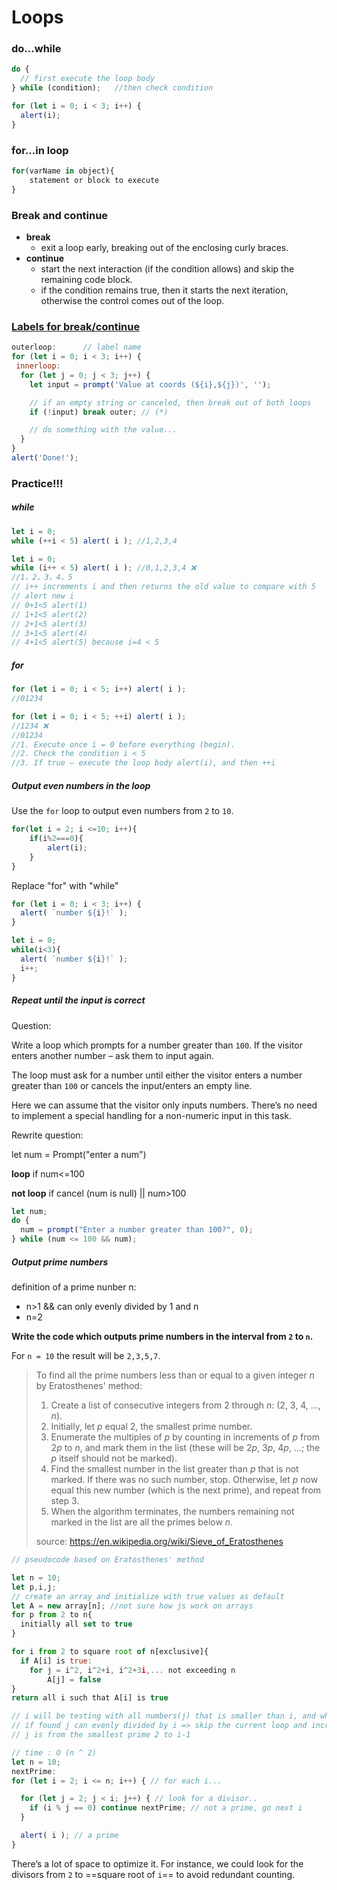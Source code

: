 # Loops

### do...while

```javascript
do {
  // first execute the loop body
} while (condition);   //then check condition
```

```javascript
for (let i = 0; i < 3; i++) { 
  alert(i);
}
```



### for...in loop

```javascript
for(varName in object){
    statement or block to execute
}
```



### Break and continue

- **break**
  - exit a loop early, breaking out of the enclosing curly braces.
- **continue** 
  - start the next interaction (if the condition allows) and skip the remaining code block.
  - if the condition remains true, then it starts the next iteration, otherwise the control comes out of the loop.



### [Labels for break/continue](https://javascript.info/while-for#labels-for-break-continue)

```javascript
outerloop:      // label name 
for (let i = 0; i < 3; i++) {
 innerloop:
  for (let j = 0; j < 3; j++) {
  	let input = prompt('Value at coords (${i},${j})', '');

    // if an empty string or canceled, then break out of both loops
    if (!input) break outer; // (*)

    // do something with the value...
  }
}
alert('Done!');
```



### Practice!!!

##### while

```javascript
let i = 0;
while (++i < 5) alert( i ); //1,2,3,4
```

```javascript
let i = 0;
while (i++ < 5) alert( i ); //0,1,2,3,4 ❌
//1，2，3，4，5
// i++ increments i and then returns the old value to compare with 5
// alert new i
// 0+1<5 alert(1)
// 1+1<5 alert(2)
// 2+1<5 alert(3)
// 3+1<5 alert(4)
// 4+1<5 alert(5) because i=4 < 5
```



##### for

```javascript
for (let i = 0; i < 5; i++) alert( i );
//01234
```

```javascript
for (let i = 0; i < 5; ++i) alert( i );
//1234 ❌
//01234
//1. Execute once i = 0 before everything (begin).
//2. Check the condition i < 5
//3. If true – execute the loop body alert(i), and then ++i
```



##### Output even numbers in the loop

Use the `for` loop to output even numbers from `2` to `10`.

```javascript
for(let i = 2; i <=10; i++){
	if(i%2===0){
		alert(i);
	}
}
```

Replace "for" with "while"

```javascript
for (let i = 0; i < 3; i++) {
  alert( `number ${i}!` );
}

let i = 0;
while(i<3){
  alert( `number ${i}!` );   
  i++;
}
```



##### Repeat until the input is correct

Question:

Write a loop which prompts for a number greater than `100`. If the visitor enters another number – ask them to input again.

The loop must ask for a number until either the visitor enters a number greater than `100` or cancels the input/enters an empty line.

Here we can assume that the visitor only inputs numbers. There’s no need to implement a special handling for a non-numeric input in this task.



Rewrite question:

let num = Prompt("enter a num")

**loop** if num<=100

**not loop** if cancel (num is null) || num>100

```javascript
let num;
do {
  num = prompt("Enter a number greater than 100?", 0);
} while (num <= 100 && num);
```



##### Output prime numbers

definition of a prime nunber n:

- n>1 && can only evenly divided by 1 and n
- n=2

**Write the code which outputs prime numbers in the interval from `2` to `n`.**

For `n = 10` the result will be `2,3,5,7`.

> To find all the prime numbers less than or equal to a given integer *n* by Eratosthenes' method:
>
> 1. Create a list of consecutive integers from 2 through *n*: (2, 3, 4, ..., *n*).
> 2. Initially, let *p* equal 2, the smallest prime number.
> 3. Enumerate the multiples of *p* by counting in increments of *p* from 2*p* to *n*, and mark them in the list (these will be 2*p*, 3*p*, 4*p*, ...; the *p* itself should not be marked).
> 4. Find the smallest number in the list greater than *p* that is not marked. If there was no such number, stop. Otherwise, let *p* now equal this new number (which is the next prime), and repeat from step 3.
> 5. When the algorithm terminates, the numbers remaining not marked in the list are all the primes below *n*.
>
> source: https://en.wikipedia.org/wiki/Sieve_of_Eratosthenes

```javascript
// pseudocode based on Eratosthenes' method

let n = 10;
let p,i,j;
// create an array and initialize with true values as default
let A = new array[n]; //not sure how js work on arrays 
for p from 2 to n{
  initially all set to true
}  

for i from 2 to square root of n[exclusive]{
  if A[i] is true:
  	for j = i^2, i^2+i, i^2+3i,... not exceeding n
    	A[j] = false
}
return all i such that A[i] is true
```

```javascript
// i will be testing with all numbers(j) that is smaller than i, and whether j can be evenly divided by i or not
// if found j can evenly divided by i => skip the current loop and increment i
// j is from the smallest prime 2 to i-1

// time : O (n ^ 2)
let n = 10;
nextPrime:
for (let i = 2; i <= n; i++) { // for each i...

  for (let j = 2; j < i; j++) { // look for a divisor..
    if (i % j == 0) continue nextPrime; // not a prime, go next i
  }

  alert( i ); // a prime
}
```

There’s a lot of space to optimize it. For instance, we could look for the divisors from `2` to ==square root of `i`== to avoid redundant counting. 



